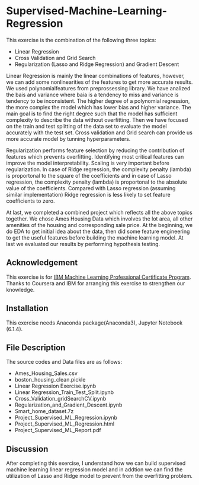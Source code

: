 # Supervised-Machine-Learning-Regression

This exercise is the combination of the following three topics:
-  Linear Regression
-  Cross Validation and Grid Search
-  Regularization (Lasso and Ridge Regression) and Gradient Descent 

Linear Regression is mainly the linear combinations of features, however, we can add some nonlinearities of the features to get more accurate results. We used polynomialfeatures from preprossessing library. We have analized the bais and variance where baia is a tendency to miss and variance is tendency to be inconsistent. The higher degree of a polynomial regression, the more complex the model which has lower bias and higher variance. The main goal is to find the right degree such that the model has sufficient complexity to describe the data without overfitting. Then we have focused on the train and test splitting of the data set to evaluate the model accurately with the test set. Cross validation and Grid search can provide us more accurate model by tunning hyperparameters. 

Regularization performs feature selection by reducing the contribution of features which prevents overfitting. Identifying most critical features can improve the model interpretability. Scaling is very important before regularization. In case of Ridge regression, the complexity penalty (lambda) is proportonal to the square of the coefficients and in case of Lasso regression, the complexity penalty (lambda) is proportonal to the absolute value of the coefficients. Compared with Lasso regression (assuming similar implementation) Ridge regression is less likely to set feature coefficients to zero. 
 

At last, we completed a combined project which reflects all the above topics together. 
We chose Ames Housing Data which involves the lot area, all other amenities of the housing and corresponding sale price.
At the beginning, we do EDA to get initial idea about the data, then did some feature engineering to get the useful features before 
building the machine learning model. At last we evaluated our results by performing hypothesis testing.

## Acknowledgement
This exercise is for [IBM Machine Learning Professional Certificate Program](https://www.coursera.org/professional-certificates/ibm-machine-learning?).
Thanks to Coursera and IBM for arranging this exercise to strengthen our knowledge. 
## Installation
This exercise needs Anaconda package(Anaconda3), Jupyter Notebook (6.1.4).

## File Description
The source codes and Data files are as follows:
- Ames_Housing_Sales.csv
- boston_housing_clean.pickle
- Linear Regression Exercise.ipynb
- Linear Regression_Train_Test_Split.ipynb
- Cross_Validation_gridSearchCV.ipynb
- Regularization_and_Gradient_Descent.ipynb
- Smart_home_dataset.7z
- Project_Supervised_ML_Regression.ipynb
- Project_Supervised_ML_Regression.html
- Project_Supervised_ML_Report.pdf


## Discussion
After completing this exercise, I understand how we can build supervised machine learning linear regression model and in addtion we can find the utilization of Lasso and Ridge model to prevent from the overfitting problem.
